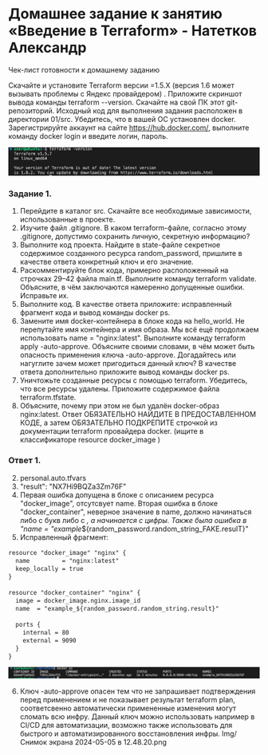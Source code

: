 # Домашнее задание к занятию «Введение в Terraform» - Натетков Александр

Чек-лист готовности к домашнему заданию

Скачайте и установите Terraform версии =1.5.Х (версия 1.6 может вызывать проблемы с Яндекс провайдером) . Приложите скриншот вывода команды terraform --version.
Скачайте на свой ПК этот git-репозиторий. Исходный код для выполнения задания расположен в директории 01/src.
Убедитесь, что в вашей ОС установлен docker.
Зарегистрируйте аккаунт на сайте https://hub.docker.com/, выполните команду docker login и введите логин, пароль.

![Скриншот terraform -version](https://github.com/karapuze/terraform/blob/main/Img/Снимок%20экрана%202024-05-05%20в%2008.33.06.png)

### Задание 1.

1. Перейдите в каталог src. Скачайте все необходимые зависимости, использованные в проекте.
2. Изучите файл .gitignore. В каком terraform-файле, согласно этому .gitignore, допустимо сохранить личную, секретную информацию?
3. Выполните код проекта. Найдите в state-файле секретное содержимое созданного ресурса random_password, пришлите в качестве ответа конкретный ключ и его значение.
4. Раскомментируйте блок кода, примерно расположенный на строчках 29–42 файла main.tf. Выполните команду terraform validate. Объясните, в чём заключаются намеренно допущенные ошибки. Исправьте их.
5. Выполните код. В качестве ответа приложите: исправленный фрагмент кода и вывод команды docker ps.
6. Замените имя docker-контейнера в блоке кода на hello_world. Не перепутайте имя контейнера и имя образа. Мы всё ещё продолжаем использовать name = "nginx:latest". Выполните команду terraform apply -auto-approve. Объясните своими словами, в чём может быть опасность применения ключа  -auto-approve. Догадайтесь или нагуглите зачем может пригодиться данный ключ? В качестве ответа дополнительно приложите вывод команды docker ps.
7. Уничтожьте созданные ресурсы с помощью terraform. Убедитесь, что все ресурсы удалены. Приложите содержимое файла terraform.tfstate.
8. Объясните, почему при этом не был удалён docker-образ nginx:latest. Ответ ОБЯЗАТЕЛЬНО НАЙДИТЕ В ПРЕДОСТАВЛЕННОМ КОДЕ, а затем ОБЯЗАТЕЛЬНО ПОДКРЕПИТЕ строчкой из документации terraform провайдера docker. (ищите в классификаторе resource docker_image )

### Ответ 1.

2. personal.auto.tfvars
3. "result": "NX7Hi9BQZa3Zm76F"
4. Первая ошибка допущена в блоке с описанием ресурса "docker_image", отсутсвует name. Вторая ошибка в блоке "docker_container", неверное значение в name, должно начинаться либо с букв либо с _, а начинается с цифры. Также была ошибка в "name  = "example_${random_password.random_string_FAKE.resulT}"
5. Исправленный фрагмент:
```
resource "docker_image" "nginx" {
  name         = "nginx:latest"
  keep_locally = true
}

resource "docker_container" "nginx" {
  image = docker_image.nginx.image_id
  name  = "example_${random_password.random_string.result}"

  ports {
    internal = 80
    external = 9090
  }
}
```
![Docker ps](https://github.com/karapuze/terraform/blob/main/Img/Снимок%20экрана%202024-05-05%20в%2011.56.12.png)

6. Ключ -auto-approve опасен тем что не запрашивает подтверждения перед применением и не показывает результат terraform plan, соответсвенно автоматически примененные изменения могут сломать всю инфру. Данный ключ можно использовать например в CI/CD для автоматизации, возможно также использовать для быстрого и автоматизированного восстановления инфры.
Img/Снимок экрана 2024-05-05 в 12.48.20.png